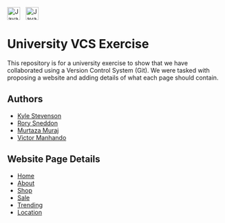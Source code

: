 
<img align="left" alt="Java" width="30px" style="padding-right:10px;" img src="https://cdn.jsdelivr.net/gh/devicons/devicon/icons/github/github-original.svg">

<img alt="Java" width="30px" style="padding-right:10px;" img src="https://cdn.jsdelivr.net/gh/devicons/devicon/icons/markdown/markdown-original.svg">
<br/>

#  

# University VCS Exercise

This repository is for a university exercise to show that we have collaborated using a Version Control System (Git).
We were tasked with proposing a website and adding details of what each page should contain.

## Authors

- [Kyle Stevenson](https://github.com/KyleS1872)
- [Rory Sneddon](https://github.com/rsneddon2211)
- [Murtaza Muraj](https://github.com/muraj2022)
- [Victor Manhando](https://github.com/victormanh)

## Website Page Details

- [Home](Home.md)
- [About](About.md)
- [Shop](SHOP_PAGE.md)
- [Sale](Sale.md)
- [Trending](Trending.md)
- [Location](Location.md)
